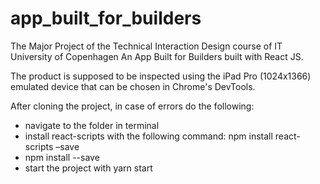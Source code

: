 # app_built_for_builders
The Major Project of the Technical Interaction Design course of IT University of Copenhagen
An App Built for Builders built with React JS.

The product is supposed to be inspected using the iPad Pro (1024x1366) emulated device that can be chosen in Chrome's DevTools.

After cloning the project, in case of errors do the following:
- navigate to the folder in terminal
- install react-scripts with the following command: npm install react-scripts –save
- npm install <missing component> --save
- start the project with yarn start
